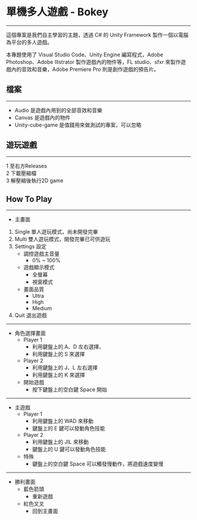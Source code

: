 # 單機多人遊戲 - Bokey
---
這個專案是我們自主學習的主題，透過 C# 的 Unity Framework 製作一個以電腦為平台的多人遊戲。

本專題使用了 Visual Studio Code、Unity Engine 編寫程式，Adobe Photoshop、Adobe Illstrator 製作遊戲內的物件等，FL studio、sfxr 來製作遊戲內的音效和音樂，Adobe Premiere Pro 則是創作遊戲的預告片。

## 檔案
---
* Audio 是遊戲內用到的全部音效和音樂
* Canvas 是遊戲內的物件
* Unity-cube-game 是值錢用來做測試的專案，可以忽略

## 遊玩遊戲
---
1 至右方Releases <br>
2 下載壓縮檔 <br>
3 解壓縮後執行2D game


## How To Play
---

* 主畫面
1. Single 單人遊玩模式，尚未開發完畢
2. Multi 雙人遊玩模式，開發完畢已可供遊玩
3. Settings 設定
    * 調控遊戲主音量
        * 0% ~ 100%
    * 遊戲顯示模式
        * 全螢幕
        * 視窗模式
    * 畫面品質
        * Ultra
        * High
        * Medium
4. Quit 退出遊戲
---

* 角色選擇畫面
    * Player 1
        * 利用鍵盤上的 A、D 左右選擇，
        * 利用鍵盤上的 S 來選擇
    * Player 2
        * 利用鍵盤上的 J、L 左右選擇
        * 利用鍵盤上的 K 來選擇
    * 開始遊戲 
        * 按下鍵盤上的空白鍵 Space 開始
---

* 主遊戲
    * Player 1
        * 利用鍵盤上的 WAD 來移動
        * 鍵盤上的 E 鍵可以發動角色技能
    * Player 2
        * 利用鍵盤上的 JIL 來移動
        * 鍵盤上的 U 鍵可以發動角色技能
    * 特殊
        * 鍵盤上的空白鍵 Space 可以觸發慢動作，將遊戲速度變慢
---

* 勝利畫面
    * 藍色箭頭
        * 重新遊戲
    * 紅色叉叉
        * 回到主畫面